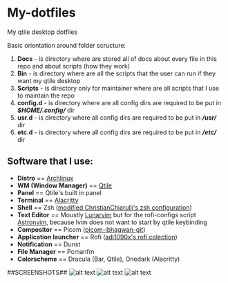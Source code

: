 # My-dotfiles
My qtile desktop dotfiles

Basic orientation around folder scructure: 
1. **Docs** - is directory where are stored all of docs about every file in this repo and about scripts (how they work)
2. **Bin** - is directory where are all the scripts that the user can run if they want my qtile desktop
3. **Scripts** - is directory only for maintainer where are all scripts that I use to maintain the repo 
4. **config.d** - is directory where are all config dirs are required to be put in ***$HOME/.config/*** dir 
5. **usr.d** - is directory where all config dirs are required to be put in ***/usr/*** dir
6. **etc.d** - is directory where all config dirs are required to be put in ***/etc/*** dir

## Software that I use:
* **Distro**               == [Archlinux](https://archlinux.org/)
* **WM (Window Manager)**  == [Qtile](https://qtile.org/)
* **Panel**                == Qtile's built in panel
* **Terminal**             == [Alacritty](https://alacritty.org/)
* **Shell**                == Zsh ([modified ChristianChiarulli's zsh configuration](https://github.com/ChristianChiarulli/Machfiles/tree/master/zsh))
* **Text Editor**          == Moustly [Lunarvim](https://lunarvim.org/) but for the rofi-configs script [Astronvim](https://astronvim.github.io/), because lvim does not want to start by qtile keybinding
* **Compositor**           == Picom ([picom-ibhagwan-git](https://github.com/ibhagwan/picom))
* **Application launcher** == Rofi ([adi1090x's rofi colection](https://github.com/adi1090x/rofi))
* **Notification**         == Dunst
* **File Manager**         == Pcmanfm
* **Colorscheme**          == Dracula (Bar, Qtile), Onedark (Alacritty)

##SCREENSHOTS## 
![alt text](https://github.com/coevoe/My-dotfiles/blob/main/Screenshots/Screenshot.png)
![alt text](https://github.com/coevoe/My-dotfiles/blob/main/Screenshots/Screenshot1.png)
![alt text](https://github.com/coevoe/My-dotfiles/blob/main/Screenshots/Screenshot2.png)
